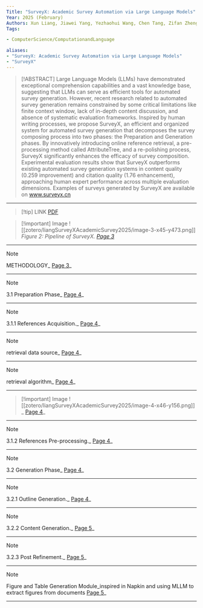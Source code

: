```yaml
---
Title: "SurveyX: Academic Survey Automation via Large Language Models"
Year: 2025 (February)
Authors: Xun Liang, Jiawei Yang, Yezhaohui Wang, Chen Tang, Zifan Zheng, Simin Niu, Shichao Song, Hanyu Wang, Bo Tang, Feiyu Xiong, Keming Mao, Zhiyu li
Tags: 

- ComputerScience/ComputationandLanguage

aliases: 
- "SurveyX: Academic Survey Automation via Large Language Models"
- "SurveyX"
---
```

> [!ABSTRACT]
>Large Language Models (LLMs) have demonstrated exceptional comprehension capabilities and a vast knowledge base, suggesting that LLMs can serve as efficient tools for automated survey generation. However, recent research related to automated survey generation remains constrained by some critical limitations like finite context window, lack of in-depth content discussion, and absence of systematic evaluation frameworks. Inspired by human writing processes, we propose SurveyX, an efficient and organized system for automated survey generation that decomposes the survey composing process into two phases: the Preparation and Generation phases. By innovatively introducing online reference retrieval, a pre-processing method called AttributeTree, and a re-polishing process, SurveyX significantly enhances the efficacy of survey composition. Experimental evaluation results show that SurveyX outperforms existing automated survey generation systems in content quality (0.259 improvement) and citation quality (1.76 enhancement), approaching human expert performance across multiple evaluation dimensions. Examples of surveys generated by SurveyX are available on www.surveyx.cn
---
> [!tip] LINK
> [PDF](zotero://select/library/items/4KX32Z8Z)

> [!important] Image
> ![[zotero/liangSurveyXAcademicSurvey2025/image-3-x45-y473.png]]
> _Figure 2: Pipeline of SurveyX. [Page 3](zotero://open-pdf/library/items/4KX32Z8Z?page=3&annotation=4UNL3JAB)_
---
> [!note]
>METHODOLOGY_ [Page 3](zotero://open-pdf/library/items/4KX32Z8Z?page=3&annotation=CUML7JYC)_
---
> [!note]
>3.1 Preparation Phase_ [Page 4](zotero://open-pdf/library/items/4KX32Z8Z?page=4&annotation=PN6ZI7WI)_
---
> [!note]
>3.1.1 References Acquisition._ [Page 4](zotero://open-pdf/library/items/4KX32Z8Z?page=4&annotation=GXX2ZDF8)_
---
> [!note]
>retrieval data source_ [Page 4](zotero://open-pdf/library/items/4KX32Z8Z?page=4&annotation=YH2B2ND2)_
---
> [!note]
>retrieval algorithm_ [Page 4](zotero://open-pdf/library/items/4KX32Z8Z?page=4&annotation=QEX7A34R)_
---
> [!important] Image
> ![[zotero/liangSurveyXAcademicSurvey2025/image-4-x46-y156.png]]
> _ [Page 4](zotero://open-pdf/library/items/4KX32Z8Z?page=4&annotation=CVPM8PQ9)_
---
> [!note]
>3.1.2 References Pre-processing._ [Page 4](zotero://open-pdf/library/items/4KX32Z8Z?page=4&annotation=NYQ9JYRZ)_
---
> [!note]
>3.2 Generation Phase_ [Page 4](zotero://open-pdf/library/items/4KX32Z8Z?page=4&annotation=R29KCRNP)_
---
> [!note]
>3.2.1 Outline Generation._ [Page 4](zotero://open-pdf/library/items/4KX32Z8Z?page=4&annotation=ALX4P9TN)_
---
> [!note]
>3.2.2 Content Generation._ [Page 5](zotero://open-pdf/library/items/4KX32Z8Z?page=5&annotation=KAG77L2K)_
---
> [!note]
>3.2.3 Post Refinement._ [Page 5](zotero://open-pdf/library/items/4KX32Z8Z?page=5&annotation=ACWBW3YX)_
---
> [!note]
>Figure and Table Generation Module_inspired in Napkin and using MLLM to extract figures from documents [Page 5](zotero://open-pdf/library/items/4KX32Z8Z?page=5&annotation=52X5NLVT)_
---
